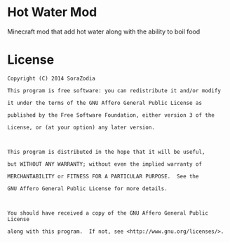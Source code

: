 Hot Water Mod
=============

Minecraft mod that add hot water along with the ability to boil food

License 
===========
    Copyright (C) 2014 SoraZodia

    This program is free software: you can redistribute it and/or modify

    it under the terms of the GNU Affero General Public License as

    published by the Free Software Foundation, either version 3 of the

    License, or (at your option) any later version.



    This program is distributed in the hope that it will be useful,

    but WITHOUT ANY WARRANTY; without even the implied warranty of

    MERCHANTABILITY or FITNESS FOR A PARTICULAR PURPOSE.  See the

    GNU Affero General Public License for more details.



    You should have received a copy of the GNU Affero General Public License

    along with this program.  If not, see <http://www.gnu.org/licenses/>.